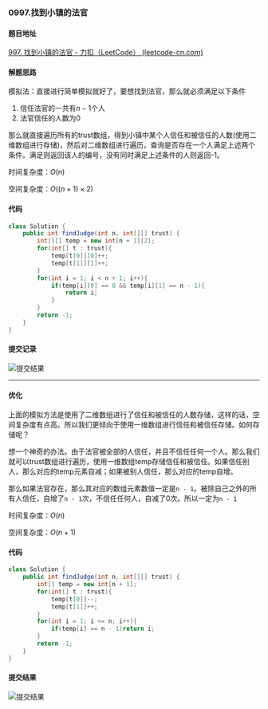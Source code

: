 ### 0997.找到小镇的法官

#### 题目地址

[997. 找到小镇的法官 - 力扣（LeetCode） (leetcode-cn.com)](https://leetcode-cn.com/problems/find-the-town-judge/)

#### 解题思路

模拟法：直接进行简单模拟就好了，要想找到法官，那么就必须满足以下条件

1. 信任法官的一共有$n - 1$个人
2. 法官信任的人数为0

那么就直接遍历所有的trust数组，得到小镇中某个人信任和被信任的人数(使用二维数组进行存储)，然后对二维数组进行遍历，查询是否存在一个人满足上述两个条件。满足则返回该人的编号，没有同时满足上述条件的人则返回-1。

时间复杂度：$O(n)$

空间复杂度：$O((n + 1) \times 2)$

#### 代码

```java
class Solution {
    public int findJudge(int n, int[][] trust) {
        int[][] temp = new int[n + 1][2];
        for(int[] t : trust){
            temp[t[0]][0]++;
            temp[t[1]][1]++;
        }
        for(int i = 1; i < n + 1; i++){
            if(temp[i][0] == 0 && temp[i][1] == n - 1){
                return i;
            }
        }
        return -1;
    }
}
```

#### 提交记录

![提交结果](https://gitee.com/QingShanxl/pictures/raw/master/img//image-20211219214612246.png)

---

#### 优化

上面的模拟方法是使用了二维数组进行了信任和被信任的人数存储，这样的话，空间复杂度有点高。所以我们更倾向于使用一维数组进行信任和被信任存储。如何存储呢？

想一个神奇的办法。由于法官被全部的人信任，并且不信任任何一个人。那么我们就可以trust数组进行遍历，使用一维数组temp存储信任和被信任。如果信任别人，那么对应的temp元素自减；如果被别人信任，那么对应的temp自增。

那么如果法官存在，那么其对应的数组元素数值一定是`n - 1`。被除自己之外的所有人信任，自增了`n - 1`次，不信任任何人，自减了0次。所以一定为`n - 1`

时间复杂度：$O(n)$

空间复杂度：$O(n + 1)$

#### 代码

```java
class Solution {
    public int findJudge(int n, int[][] trust) {
        int[] temp = new int[n + 1];
        for(int[] t : trust){
            temp[t[0]]--;
            temp[t[1]]++;
        }
        for(int i = 1; i <= n; i++){
            if(temp[i] == n - 1)return i;
        }
        return -1;
    }
}
```

#### 提交结果

![提交结果](https://gitee.com/QingShanxl/pictures/raw/master/img//image-20211219233623544.png)